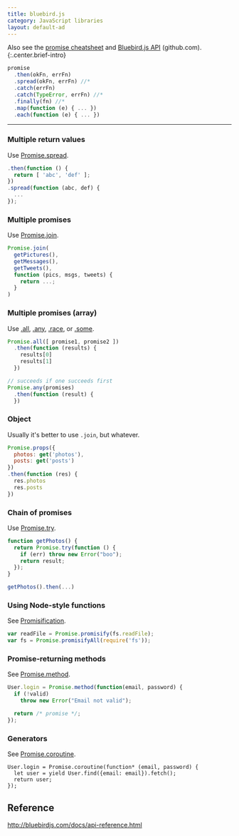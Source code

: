 ```yaml
---
title: bluebird.js
category: JavaScript libraries
layout: default-ad
---
```


Also see the [promise cheatsheet](promise.html) and [Bluebird.js API](https://github.com/petkaantonov/bluebird/blob/master/API.md) (github.com).
{:.center.brief-intro}

```js
promise
  .then(okFn, errFn)
  .spread(okFn, errFn) //*
  .catch(errFn)
  .catch(TypeError, errFn) //*
  .finally(fn) //*
  .map(function (e) { ... })
  .each(function (e) { ... })
```

----

### Multiple return values
Use [Promise.spread](http://bluebirdjs.com/docs/api/promise.spread.html).

```js
.then(function () {
  return [ 'abc', 'def' ];
})
.spread(function (abc, def) {
  ...
});
```

### Multiple promises
Use [Promise.join](http://bluebirdjs.com/docs/api/promise.join.html).

```js
Promise.join(
  getPictures(),
  getMessages(),
  getTweets(),
  function (pics, msgs, tweets) {
    return ...;
  }
)
```

### Multiple promises (array)
Use
[.all](http://bluebirdjs.com/docs/api/promise.all.html),
[.any](http://bluebirdjs.com/docs/api/promise.any.html),
[.race](http://bluebirdjs.com/docs/api/promise.race.html), or
[.some](http://bluebirdjs.com/docs/api/promise.some.html).

```js
Promise.all([ promise1, promise2 ])
  .then(function (results) {
    results[0]
    results[1]
  })

// succeeds if one succeeds first
Promise.any(promises)
  .then(function (result) {
  })
```

### Object
Usually it's better to use `.join`, but whatever.

```js
Promise.props({
  photos: get('photos'),
  posts: get('posts')
})
.then(function (res) {
  res.photos
  res.posts
})
```

### Chain of promises
Use [Promise.try](http://bluebirdjs.com/docs/api/promise.try.html).

```js
function getPhotos() {
  return Promise.try(function () {
    if (err) throw new Error("boo");
    return result;
  });
}

getPhotos().then(...)
```

### Using Node-style functions
See [Promisification](http://bluebirdjs.com/docs/api/promisification.html).

```js
var readFile = Promise.promisify(fs.readFile);
var fs = Promise.promisifyAll(require('fs'));
```

### Promise-returning methods
See [Promise.method](http://bluebirdjs.com/docs/api/promise.method.html).

```js
User.login = Promise.method(function(email, password) {
  if (!valid)
    throw new Error("Email not valid");

  return /* promise */;
});
```

### Generators
See [Promise.coroutine](http://bluebirdjs.com/docs/api/promise.coroutine.html).

```
User.login = Promise.coroutine(function* (email, password) {
  let user = yield User.find({email: email}).fetch();
  return user;
});
```

## Reference

<http://bluebirdjs.com/docs/api-reference.html>
